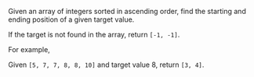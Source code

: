 Given an array of integers sorted in ascending order, find the starting and ending position of a given target value.

If the target is not found in the array, return `[-1, -1]`.

For example, 

Given `[5, 7, 7, 8, 8, 10]` and target value 8, return `[3, 4]`.
